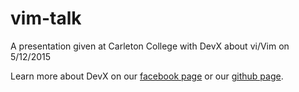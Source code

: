 # vim-talk
A presentation given at Carleton College with DevX about vi/Vim on 5/12/2015

Learn more about DevX on our [facebook page](https://www.facebook.com/carletondevx) or our [github page](https://github.com/CarletonDevX).
